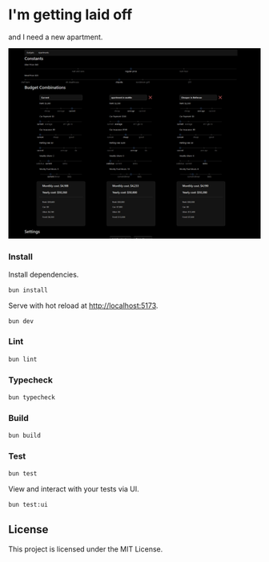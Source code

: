 # I'm getting laid off
and I need a new apartment.

![](preview.png)

### Install

Install dependencies.

```bash
bun install
```

Serve with hot reload at <http://localhost:5173>.

```bash
bun dev
```

### Lint

```bash
bun lint
```

### Typecheck

```bash
bun typecheck
```

### Build

```bash
bun build
```

### Test

```bash
bun test
```

View and interact with your tests via UI.

```bash
bun test:ui
```

## License

This project is licensed under the MIT License.
